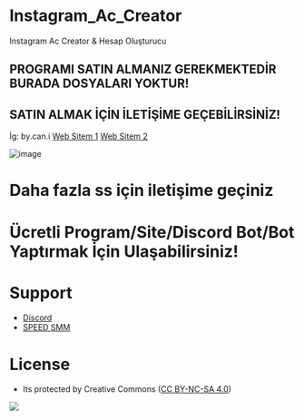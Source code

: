 # Instagram_Ac_Creator
Instagram Ac Creator & Hesap Oluşturucu

PROGRAMI SATIN ALMANIZ GEREKMEKTEDİR BURADA DOSYALARI YOKTUR!
-------------------------------------------------------------
SATIN ALMAK İÇİN İLETİŞİME GEÇEBİLİRSİNİZ!
------------------------------------------

İg: by.can.i [Web Sitem 1](https://fastuptime.com) [Web Sitem 2](https://speedsmm.com)

![image](https://user-images.githubusercontent.com/63351166/178370058-230b1f68-5e8e-413d-b22d-daa4ff8f9db6.png)
# Daha fazla ss için iletişime geçiniz

# Ücretli Program/Site/Discord Bot/Bot Yaptırmak İçin Ulaşabilirsiniz!

# Support
- [Discord](https://discord.com/invite/jzeNGMcBrA)
- [SPEED SMM](https://speedsmm.com)

# License
- Its protected by Creative Commons ([CC BY-NC-SA 4.0](https://creativecommons.org/licenses/by-nc-sa/4.0/))

<a href="https://creativecommons.org/licenses/by-nc-sa/4.0/" title="BYNCSA40"><img src="https://licensebuttons.net/l/by-nc-sa/4.0/88x31.png"></a>
